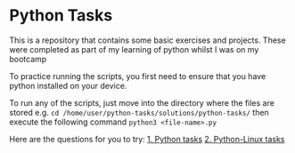 # Python Tasks

This is a repository that contains some basic exercises and projects. These were completed as part of my learning of python whilst I was on my bootcamp

To practice running the scripts, you first need to ensure that you have python installed on your device.

To run any of the scripts, just move into the directory where the files are stored e.g. `cd /home/user/python-tasks/solutions/python-tasks/` then execute the following command `python3 <file-name>.py`

Here are the questions for you to try:
[1. Python tasks](python-tasks.md)
[2. Python-Linux tasks](python-linux-tasks.md)